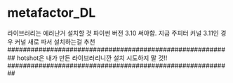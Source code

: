# metafactor_DL
라이브러리는 에러난거 설치할 것
파이썬 버전 3.10 써야함. 지금 주피터 커널 3.11인 경우 커널 새로 파서 설치하는걸 추천
##########################################################
hotshot은 내가 만든 라이브러리니깐 설치 시도하지 말 것!!
##########################################################
